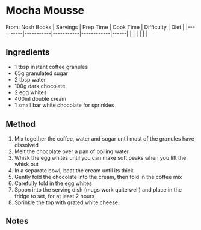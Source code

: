# Mocha Mousse
From:  Nosh Books
| Servings | Prep Time | Cook Time | Difficulty | Diet | 
|----------|-----------|-----------|------------|------|
|  |  |  |  |  |

## Ingredients
* 1 tbsp instant coffee granules
* 65g granulated sugar
* 2 tbsp water
* 100g dark chocolate
* 2 egg whites
* 400ml double cream
* 1 small bar white chocolate for sprinkles

## Method
1. Mix together the coffee, water and sugar until most of the granules have dissolved
2. Melt the chocolate over a pan of boiling water
3. Whisk the egg whites until you can make soft peaks when you lift the whisk out
4. In a separate bowl, beat the cream until its thick
5. Gently fold the chocolate into the cream, then fold in the coffee mix
6. Carefully fold in the egg whites
7. Spoon into the serving dish (mugs work quite well) and place in the fridge to set, for at least 2 hours
8. Sprinkle the top with grated white cheese.

## Notes